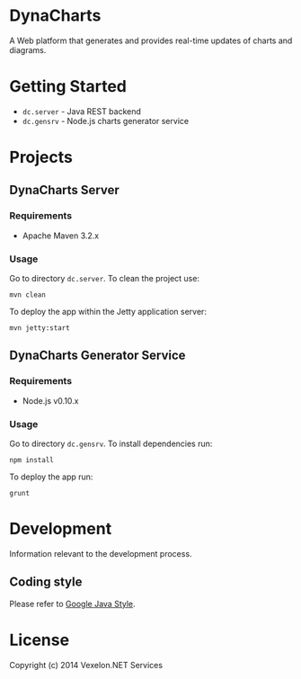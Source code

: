 DynaCharts
===========

A Web platform that generates and provides real-time updates of charts and diagrams.

# Getting Started

  * `dc.server` - Java REST backend
  * `dc.gensrv` - Node.js charts generator service

# Projects
## DynaCharts Server
### Requirements

  * Apache Maven 3.2.x

### Usage

Go to directory `dc.server`. To clean the project use:

    mvn clean

To deploy the app within the Jetty application server:

    mvn jetty:start

## DynaCharts Generator Service
### Requirements

  * Node.js v0.10.x

### Usage

Go to directory `dc.gensrv`. To install dependencies run:

    npm install

To deploy the app run:

    grunt


# Development
Information relevant to the development process.

## Coding style
Please refer to [Google Java Style](http://google-styleguide.googlecode.com/svn/trunk/javaguide.html).

# License
Copyright (c) 2014 Vexelon.NET Services